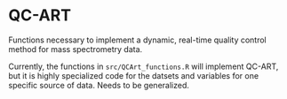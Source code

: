 # QC-ART

Functions necessary to implement a dynamic, real-time quality control method for mass spectrometry data.

Currently, the functions in `src/QCArt_functions.R` will implement QC-ART, but it is highly specialized code for the datsets and variables for one specific source of data.  Needs to be generalized.